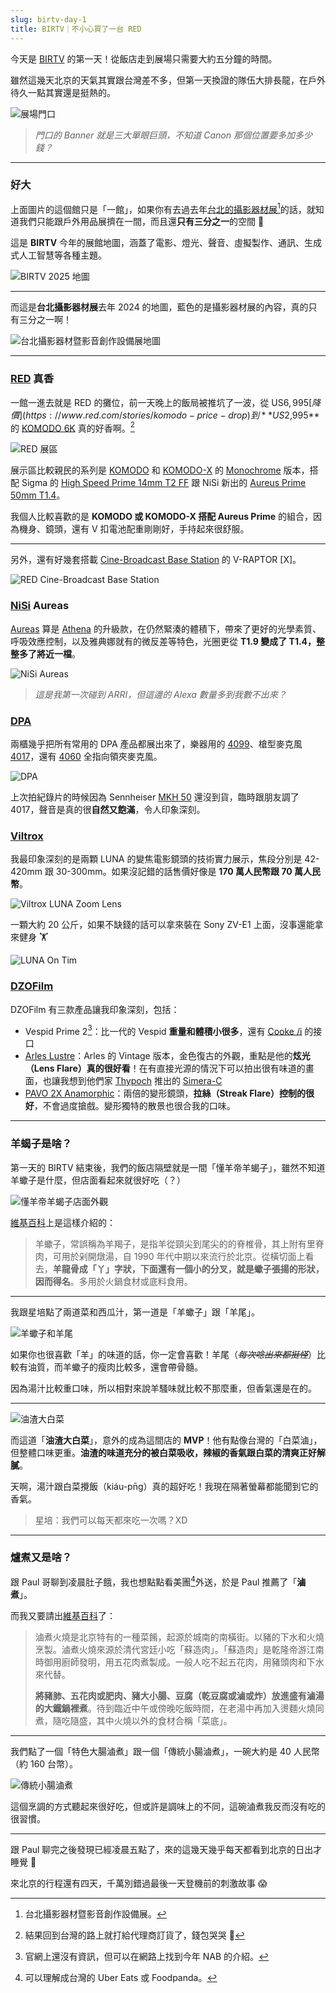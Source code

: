 ```yaml
---
slug: birtv-day-1
title: BIRTV｜不小心買了一台 RED
---
```

今天是 [BIRTV](https://www.birtv.com/2025/) 的第一天！從飯店走到展場只需要大約五分鐘的時間。

雖然這幾天北京的天氣其實跟台灣差不多，但第一天換證的隊伍大排長龍，在戶外待久一點其實還是挺熱的。

![展場門口](2025-07-23-birtv-outside.jpeg)

> _門口的 Banner 就是三大單眼巨頭，不知道 Canon 那個位置要多加多少錢？_

<!-- truncate -->

---

### 好大

上面圖片的這個館只是「一館」，如果你有去過去年[台北的攝影器材展](https://www.chanchao.com.tw/digital/)[^2]的話，就知道我們只能跟戶外用品展擠在一間，而且還**只有三分之一**的空間 🥲

這是 **BIRTV** 今年的展館地圖，涵蓋了電影、燈光、聲音、虛擬製作、通訊、生成式人工智慧等各種主題。

![BIRTV 2025 地圖](2025-07-23-birtv-map.jpeg)

---

而這是**台北攝影器材展**去年 2024 的地圖，藍色的是攝影器材展的內容，真的只有三分之一啊！

![台北攝影器材暨影音創作設備展地圖](2025-07-23-taipei-map.jpeg)

---

### [RED](https://www.red.com/) 真香

一館一進去就是 RED 的攤位，前一天晚上的飯局被推坑了一波，從 US$6,995 [降價](https://www.red.com/stories/komodo-price-drop)到 **US$2,995** 的 [KOMODO 6K](https://www.red.com/komodo) 真的好香啊。[^1]

![RED 展區](2025-07-23-red.jpeg)

展示區比較親民的系列是 [KOMODO](https://www.red.com/komodo) 和 [KOMODO-X](https://www.red.com/komodo-x) 的 [Monochrome](https://www.red.com/red-101/color-monochrome-camera-sensors) 版本，搭配 Sigma 的 [High Speed Prime 14mm T2 FF](https://www.sigma-global.com/en/cine-lenses/ff-high-speed-prime/14_2/) 跟 NiSi 新出的 [Aureus Prime 50mm T1.4](https://www.nisioptics.at/en/Aureus-Prime-50mm-T1.4-PL-Mount/OB003422)。

我個人比較喜歡的是 **KOMODO 或 KOMODO-X 搭配 Aureus Prime** 的組合，因為機身、鏡頭，還有 V 扣電池配重剛剛好，手持起來很舒服。

---

另外，還有好幾套搭載 [Cine-Broadcast Base Station](https://www.red.com/cine-broadcast) 的 V-RAPTOR \[X]。

![RED Cine-Broadcast Base Station](2025-07-23-red-braodcast.jpeg)

### [NiSi](https://www.nisioptics.com/) Aureas

[Aureas](https://nisiopticsusa.com/product/nisi-aureus-prime-full-frame-t1-4-cinema-lens-kit-18mm-24mm-35mm-50mm-85mm-hard-case-pl-mount/) 算是 [Athena](https://www.nisi-lens.com/athena) 的升級款，在仍然緊湊的體積下，帶來了更好的光學素質、呼吸效應控制，以及雅典娜就有的微反差等特色，光圈更從 **T1.9 變成了 T1.4，整整多了將近一檔**。

![NiSi Aureas](2025-07-23-nisi.jpeg)

> _這是我第一次碰到 ARRI，但這邊的 Alexa 數量多到我數不出來？_

### [DPA](https://www.dpamicrophones.com/)

兩櫃幾乎把所有常用的 DPA 產品都展出來了，樂器用的 [4099](https://www.dpamicrophones.com/campaign/4099-core-plus/)、槍型麥克風 [4017](https://www.dpamicrophones.com/microphones/shotgun/4017?variant=54)，還有 [4060](https://www.dpamicrophones.com/microphones/lavalier/4060?variant=32) 全指向領夾麥克風。

![DPA](2025-07-23-dpa.jpeg)

上次拍紀錄片的時候因為 Sennheiser [MKH 50](https://www.sennheiser.com/en-us/catalog/products/microphones/mkh-50/mkh-50-p48-003109) 還沒到貨，臨時跟朋友調了 4017，聲音是真的很**自然又飽滿**，令人印象深刻。

### [Viltrox](https://www.viltrox.com.cn/)

我最印象深刻的是兩顆 LUNA 的變焦電影鏡頭的技術實力展示，焦段分別是 42-420mm 跟 30-300mm。如果沒記錯的話售價好像是 **170 萬人民幣跟 70 萬人民幣**。

![Viltrox LUNA Zoom Lens](2025-07-23-viltrox.jpeg)

一顆大約 20 公斤，如果不缺錢的話可以拿來裝在 Sony ZV-E1 上面，沒事還能拿來健身 🏋️

![LUNA On Tim](2025-07-23-tim-viltrox.png)

### [DZOFilm](https://dzofilm.com/)

DZOFilm 有三款產品讓我印象深刻，包括：

- Vespid Prime 2[^3]：比一代的 Vespid **重量和體積小很多**，還有 [Cooke /i](https://cookeoptics.com/i-technology/) 的接口
- [Arles Lustre](https://dzofilm.com/en/products/arles-lustre)：Arles 的 Vintage 版本，金色復古的外觀，重點是他的**炫光（Lens Flare）真的很好看**！在有直接光源的情況下可以拍出很有味道的畫面，也讓我想到他們家 [Thypoch](https://thypoch.com/) 推出的 [Simera-C](https://thypoch.com/en/products/simera-c)
- [PAVO 2X Anamorphic](https://dzofilm.com/products/pavo-anamorphic)：兩倍的變形鏡頭，**拉絲（Streak Flare）控制的很好**，不會過度搶戲。變形獨特的散景也很合我的口味。

---
### 羊蝎子是啥？

第一天的 BIRTV 結束後，我們的飯店隔壁就是一間「懂羊帝羊蝎子」，雖然不知道羊蠍子是什麼，但店面看起來就很好吃（？）

![懂羊帝羊蝎子店面外觀](2025-07-23-restaurant.jpg)

[維基百科](https://zh.wikipedia.org/wiki/%E7%BE%8A%E8%9D%8E%E5%AD%90)上是這樣介紹的：

> 羊蠍子，常誤稱為羊羯子，是指羊從頸尖到尾尖的的脊椎骨，其上附有里脊肉，可用於剁開燉湯，自 1990 年代中期以來流行於北京。從橫切面上看去，**羊龍骨成「丫」字狀，下面還有一個小的分叉，就是蠍子張揚的形狀，因而得名**。多用於火鍋食材或底料食用。

---

我跟星培點了兩道菜和西瓜汁，第一道是「羊蠍子」跟「羊尾」。

![羊蠍子和羊尾](2025-07-23-lamb-spine-hotpot.jpg)

如果你也很喜歡「羊」的味道的話，你一定會喜歡！羊尾（~~_每次唸出來都挺怪_~~）比較有油質，而羊蠍子的瘦肉比較多，還會帶骨髓。

因為湯汁比較重口味，所以相對來說羊騷味就比較不那麼重，但香氣還是在的。

---

![油渣大白菜](2025-07-23-pork-crackling-cabbage.jpg)

而這道「**油渣大白菜**」，意外的成為這間店的 **MVP**！他有點像台灣的「白菜滷」，但整體口味更重。**油渣的味道充分的被白菜吸收，辣椒的香氣跟白菜的清爽正好解膩**。

天啊，湯汁跟白菜攪飯（kiáu-pn̄g）真的超好吃！我現在隔著螢幕都能聞到它的香氣。

> 星培：我們可以每天都來吃一次嗎？XD

---

### 爐煮又是啥？

跟 Paul 哥聊到凌晨肚子餓，我也想點點看美團[^4]外送，於是 Paul 推薦了「**滷煮**」。

而我又要請出[維基百科](https://zh.wikipedia.org/zh-tw/%E5%8D%A4%E7%85%AE%E7%81%AB%E7%83%A7)了：

> 滷煮火燒是北京特有的一種菜餚，起源於城南的南橫街。以豬的下水和火燒烹製。滷煮火燒來源於清代宮廷小吃「蘇造肉」。「蘇造肉」是乾隆帝游江南時御用廚師發明，用五花肉煮製成。一般人吃不起五花肉，用豬頭肉和下水來代替。
> 
> **將豬肺、五花肉或肥肉、豬大小腸、豆腐（乾豆腐或滷或炸）放進盛有滷湯的大鐵鍋裡煮**。待到臨近中午或傍晚吃飯時間，在老湯中再加入燙麵火燒同煮，隨吃隨盛，其中火燒以外的食材合稱「菜底」。

---

我們點了一個「特色大腸滷煮」跟一個「傳統小腸滷煮」，一碗大約是 40 人民幣（約 160 台幣）。

![傳統小腸滷煮](2025-07-23-lu-zhu.jpeg)

這個烹調的方式聽起來很好吃，但或許是調味上的不同，這碗滷煮我反而沒有吃的很習慣。

---

跟 Paul 聊完之後發現已經凌晨五點了，來的這幾天幾乎每天都看到北京的日出才睡覺 🤣

來北京的行程還有四天，千萬別錯過最後一天登機前的刺激故事 😱

[^1]: 結果回到台灣的路上就打給代理商訂貨了，錢包哭哭 💸

[^2]: 台北攝影器材暨影音創作設備展。

[^3]: 官網上還沒有資訊，但可以在網路上找到今年 NAB 的介紹。

[^4]: 可以理解成台灣的 Uber Eats 或 Foodpanda。
